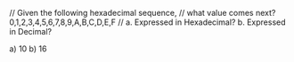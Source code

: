 // Given the following hexadecimal sequence,
// what value comes next? 0,1,2,3,4,5,6,7,8,9,A,B,C,D,E,F
// a. Expressed in Hexadecimal? b. Expressed in Decimal?

a) 10
b) 16
